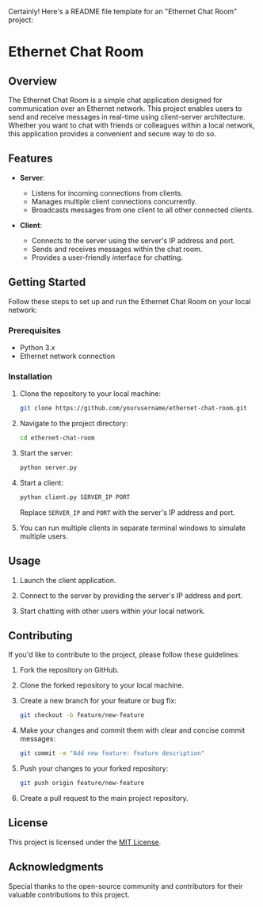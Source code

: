 Certainly! Here's a README file template for an "Ethernet Chat Room" project:

# Ethernet Chat Room

## Overview

The Ethernet Chat Room is a simple chat application designed for communication over an Ethernet network. This project enables users to send and receive messages in real-time using client-server architecture. Whether you want to chat with friends or colleagues within a local network, this application provides a convenient and secure way to do so.

## Features

- **Server**: 
  - Listens for incoming connections from clients.
  - Manages multiple client connections concurrently.
  - Broadcasts messages from one client to all other connected clients.
  
- **Client**:
  - Connects to the server using the server's IP address and port.
  - Sends and receives messages within the chat room.
  - Provides a user-friendly interface for chatting.

## Getting Started

Follow these steps to set up and run the Ethernet Chat Room on your local network:

### Prerequisites

- Python 3.x
- Ethernet network connection

### Installation

1. Clone the repository to your local machine:

   ```bash
   git clone https://github.com/yourusername/ethernet-chat-room.git
   ```

2. Navigate to the project directory:

   ```bash
   cd ethernet-chat-room
   ```

3. Start the server:

   ```bash
   python server.py
   ```

4. Start a client:

   ```bash
   python client.py SERVER_IP PORT
   ```

   Replace `SERVER_IP` and `PORT` with the server's IP address and port.

5. You can run multiple clients in separate terminal windows to simulate multiple users.

## Usage

1. Launch the client application.

2. Connect to the server by providing the server's IP address and port.

3. Start chatting with other users within your local network.

## Contributing

If you'd like to contribute to the project, please follow these guidelines:

1. Fork the repository on GitHub.

2. Clone the forked repository to your local machine.

3. Create a new branch for your feature or bug fix:

   ```bash
   git checkout -b feature/new-feature
   ```

4. Make your changes and commit them with clear and concise commit messages:

   ```bash
   git commit -m "Add new feature: Feature description"
   ```

5. Push your changes to your forked repository:

   ```bash
   git push origin feature/new-feature
   ```

6. Create a pull request to the main project repository.

## License

This project is licensed under the [MIT License](LICENSE.md).

## Acknowledgments

Special thanks to the open-source community and contributors for their valuable contributions to this project.
